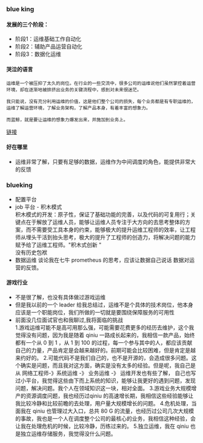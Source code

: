 ###  blue king 

#### 发展的三个阶段：
- 阶段1：运维基础工作自动化
- 阶段2：辅助产品运营自动化
- 阶段3：数据化运维

#### 哭泣的语言
```
运维是一个被压抑了太久的岗位。在行业的一些交流中，很多公司的运维说他们虽然掌控着运营环境，却在逐渐地被排挤出业务的关键流程中，感到对未来很迷茫。

我只能说，没有充分利用运维的价值，这是他们整个公司的损失，每个业务都是有专职运维的，运维了解运营环境，了解业务架构，了解产品本身，有着丰富的想象力。

而蓝鲸，就是要让运维的想象力爆发出来，并施加到业务上。
```
[链接](http://os.51cto.com/art/201507/484679_all.htm)



#### 好在哪里
- 运维非常了解，只要有足够的数据，运维作为中间调度的角色，能提供非常大的反馈



### blueking  
- 配置平台
- job 平台 - 积木模式    
积木模式的开发：原子性，保证了基础功能的完善，以及代码的可复用行；关键点在于解放了运维人员，能够让运维人员专注于大方向的去思考整体的方案，而不需要受工具本身的约束，能够极大的提升运维工程师的效率，让工程师从埋头干活到抬头思考，极大的提升了工程师的创造力，将解决问题的能力赋予给了运维工程师。"积木式创新 "      
没有历史包袱     
- 数据运维
谈论我在七牛 prometheus 的思考，应该让数据自己说话
数据对运营的反馈。


####  游戏行业
- 不是很了解，也没有具体做过游戏运维
- 但是我以前的一个 leader 给我总结过，运维不是个具体的技术岗位，他本身应该是一个职能岗位，我们所做的一切就是要围绕保障服务的可用性
- 前面没几位面试官也和我聊过,我将面临的挑战      
1.游戏运维可能不是高可用那么强，可能需要花费更多的经历去维护，这个我觉得没有问题，因为我是随着 qiniu 一路成长起来的，我相信一款产品，始终都有一个从 0 到 1 ，从 1 到 100 的过程，每一个参与其中的人，都应该贡献自己的力量，产品肯定是会越来越好的。前期可能会比较困难，但是肯定是越来约好的。
2.可能代码不是我们自己的，也不是开源的，会造成很多问题。这个确实是问题，而且我对这方面，确实是没有太多的经验。但是呢，我自己是从 网络工程师-》系统运维 -》 业务运维 -》 运维开发也有些了解， 自己也写过小平台，我觉得这些由下而上系统的知识，能够让我更好的遇到问题，发现问题，解决问题。我个人在领域知识这一块，相对全面。
3.游戏业务大规模增产的资源调度问题，我也经历过qiniu 的高速增长期，我相信这些经验能够让我比较冷静和比较前瞻的去处理，用户量大规模增长的问题。 
4.危机处理，当面我在 qiniu 也管理过大入口，总共 80 G 的流量，也经历过公司几次大规模的事故，我也是一个人在调度整个公司的最核心的业务，我相信这种经验，会让我在处理危机的时候，比较冷静，历练过来的。
5.独立运维，我在 qiniu 也是独立运维存储服务，我觉得没什么问题。

